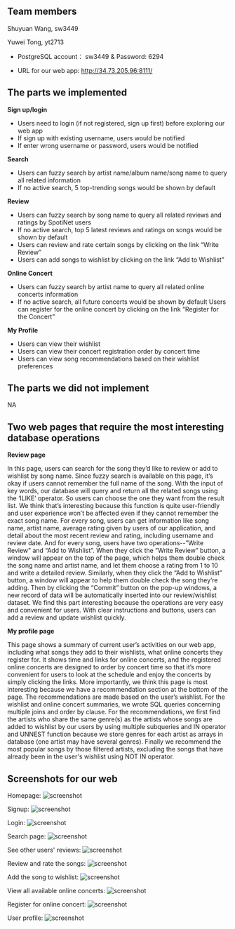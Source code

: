 
## Team members

Shuyuan Wang, sw3449

Yuwei Tong, yt2713

+ PostgreSQL account： sw3449 & Password: 6294

+ URL for our web app: http://34.73.205.96:8111/

## The parts we implemented
**Sign up/login**

+ Users need to login (if not registered, sign up first) before exploring our web app
+ If sign up with existing username, users would be notified
+ If enter wrong username or password, users would be notified

**Search**
+ Users can fuzzy search by artist name/album name/song name to query all related information
+ If no active search, 5 top-trending songs would be shown by default

**Review**
+ Users can fuzzy search by song name to query all related reviews and ratings by SpotiNet users
+ If no active search, top 5 latest reviews and ratings on songs would be shown by default
+ Users can review and rate certain songs by clicking on the link “Write Review”
+ Users can add songs to wishlist by clicking on the link “Add to Wishlist”

**Online Concert**
+ Users can fuzzy search by artist name to query all related online concerts information
+ If no active search, all future concerts would be shown by default
Users can register for the online concert by clicking on the link “Register for the Concert”

**My Profile**
+ Users can view their wishlist
+ Users can view their concert registration order by concert time
+ Users can view song recommendations based on their wishlist preferences

## The parts we did not implement
NA

## Two web pages that require the most interesting database operations
**Review page**

In this page, users can search for the song they’d like to review or add to wishlist by song name. Since fuzzy search is available on this page, it’s okay if users cannot remember the full name of the song. With the input of key words, our database will query and  return all the related songs using the ‘ILIKE’ operator. So users can choose the one they want  from the result list. We think that’s interesting because this function is quite user-friendly and user experience won’t be affected even if they cannot remember the exact song name. For every song, users can get information like song name, artist name, average rating given by users of our application, and detail about the most recent review and rating,  including username and review date. And for every song, users have two operations--”Write Review” and “Add to Wishlist”. When they click the ”Write Review” button, a window will appear on the top of the page, which helps them double check the song name and artist name, and let them choose a rating from 1 to 10 and write a detailed review. Similarly, when they click the “Add to Wishlist” button, a window will appear to help them double check the song they’re adding. Then by clicking the “Commit” button on the pop-up windows, a new record of data will be automatically inserted into our review/wishlist dataset. We find this part interesting because the operations are very easy and convenient for users. With clear instructions and buttons, users can add a review and update wishlist quickly. 

**My profile page**

This page shows a summary of current user’s activities on our web app, including what songs they add to their wishlists, what online concerts they register for. It shows time and links for online concerts, and the registered online concerts are designed to order by concert time so that it’s more convenient for users to look at the schedule and enjoy the concerts by simply clicking the links. More importantly, we think this page is most interesting because we have a recommendation section at the bottom of the page. The recommendations are made based on the user’s wishlist. For the wishlist and online concert summaries, we wrote SQL queries concerning multiple joins and order by clause. For the recommendations, we first find the artists who share the same genre(s) as the artists whose songs are added to wishlist by our users by using multiple subqueries and IN operator and UNNEST function because we store genres for each artist as arrays in database (one artist may have several genres). Finally we recommend the most popular songs by those filtered artists, excluding the songs that have already been in the user's wishlist using NOT IN operator.

## Screenshots for our web

Homepage:
![screenshot](screenshots/1.png "Homepage")

Signup:
![screenshot](screenshots/2.png "Signup")

Login:
![screenshot](screenshots/3.png "Login")

Search page:
![screenshot](screenshots/4.png "Search page")

See other users' reviews:
![screenshot](screenshots/5.png "See other users' reviews")

Review and rate the songs:
![screenshot](screenshots/6.png "Review and rate the songs")

Add the song to wishlist:
![screenshot](screenshots/7.png "Add the song to wishlist")

View all available online concerts:
![screenshot](screenshots/8.png "View all available online concerts")

Register for online concert:
![screenshot](screenshots/9.png "Register for online concert")

User profile:
![screenshot](screenshots/10.png "User profile")

